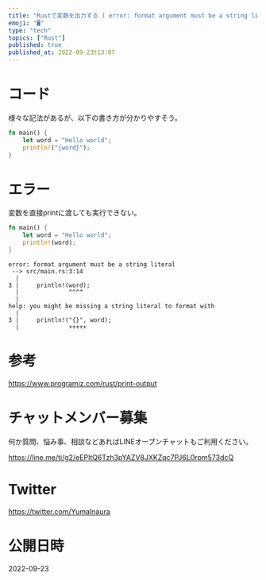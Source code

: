 ```yaml
---
title: "Rustで変数を出力する ( error: format argument must be a string literal )"
emoji: "🖥"
type: "tech"
topics: ["Rust"]
published: true
published_at: 2022-09-23t13:07
---
```



# コード

様々な記法があるが、以下の書き方が分かりやすそう。

```rs
fn main() {
    let word = "Hello world";
    println!("{word}");
}
```


# エラー

変数を直接printに渡しても実行できない。

```rs
fn main() {
    let word = "Hello world";
    println!(word);
}
```

```
error: format argument must be a string literal
 --> src/main.rs:3:14
  |
3 |     println!(word);
  |              ^^^^
  |
help: you might be missing a string literal to format with
  |
3 |     println!("{}", word);
  |              +++++
```

# 参考

https://www.programiz.com/rust/print-output


# チャットメンバー募集


何か質問、悩み事、相談などあればLINEオープンチャットもご利用ください。

https://line.me/ti/g2/eEPltQ6Tzh3pYAZV8JXKZqc7PJ6L0rpm573dcQ


# Twitter

https://twitter.com/YumaInaura


# 公開日時

2022-09-23
